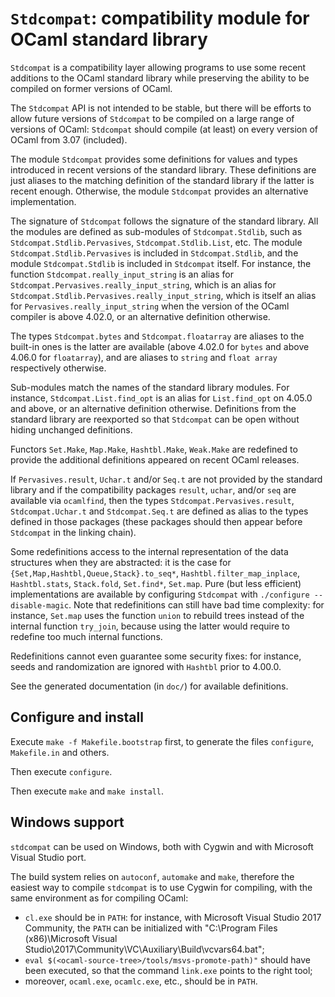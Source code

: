 ``Stdcompat``: compatibility module for OCaml standard library
==============================================================

``Stdcompat`` is a compatibility layer allowing programs to use some
recent additions to the OCaml standard library while preserving the
ability to be compiled on former versions of OCaml.

The ``Stdcompat`` API is not intended to be stable, but there will be
efforts to allow future versions of ``Stdcompat`` to be compiled on a
large range of versions of OCaml: ``Stdcompat`` should compile (at least)
on every version of OCaml from 3.07 (included).

The module ``Stdcompat`` provides some definitions for values and
types introduced in recent versions of the standard library. These
definitions are just aliases to the matching definition of the standard
library if the latter is recent enough. Otherwise, the module
``Stdcompat`` provides an alternative implementation.

The signature of ``Stdcompat`` follows the signature of the standard library.
All the modules are defined as sub-modules of ``Stdcompat.Stdlib``, such as
``Stdcompat.Stdlib.Pervasives``, ``Stdcompat.Stdlib.List``, etc. The module
``Stdcompat.Stdlib.Pervasives`` is included in ``Stdcompat.Stdlib``, and
the module ``Stdcompat.Stdlib`` is included in ``Stdcompat`` itself.
For instance, the function
``Stdcompat.really_input_string`` is an alias for
``Stdcompat.Pervasives.really_input_string``,
which is an alias for ``Stdcompat.Stdlib.Pervasives.really_input_string``,
which is itself an alias for
``Pervasives.really_input_string`` when the version of the OCaml
compiler is above 4.02.0, or an alternative definition otherwise.

The types ``Stdcompat.bytes`` and ``Stdcompat.floatarray`` are aliases
to the built-in ones is the latter are available (above 4.02.0 for
``bytes`` and above 4.06.0 for ``floatarray``), and are aliases to
``string`` and ``float array`` respectively otherwise.

Sub-modules match the names of the standard library modules.  For
instance, ``Stdcompat.List.find_opt`` is an alias for
``List.find_opt`` on 4.05.0 and above, or an alternative definition
otherwise. Definitions from the standard library are reexported so that
``Stdcompat`` can be open without hiding unchanged definitions.

Functors ``Set.Make``, ``Map.Make``, ``Hashtbl.Make``, ``Weak.Make``
are redefined to provide the additional definitions appeared on recent
OCaml releases.

If ``Pervasives.result``, ``Uchar.t`` and/or ``Seq.t`` are not
provided by the standard library and if the compatibility packages
``result``, ``uchar``, and/or ``seq`` are available via ``ocamlfind``,
then the types ``Stdcompat.Pervasives.result``, ``Stdcompat.Uchar.t``
and ``Stdcompat.Seq.t`` are defined as alias to the types defined in
those packages (these packages should then appear before ``Stdcompat``
in the linking chain).

Some redefinitions access to the internal representation of
the data structures when they are abstracted: it is the case for
``{Set,Map,Hashtbl,Queue,Stack}.to_seq*``,
``Hashtbl.filter_map_inplace``, ``Hashtbl.stats``, ``Stack.fold``,
``Set.find*``, ``Set.map``.
Pure (but less efficient) implementations are available by configuring
``Stdcompat`` with ``./configure --disable-magic``.
Note that redefinitions can still have bad time complexity:
for instance, ``Set.map`` uses the function ``union`` to rebuild trees
instead of the internal function ``try_join``, because using the
latter would require to redefine too much internal functions.

Redefinitions cannot even guarantee some security fixes: for instance,
seeds and randomization are ignored with ``Hashtbl`` prior to 4.00.0.

See the generated documentation (in ``doc/``) for available
definitions.

Configure and install
---------------------

Execute `make -f Makefile.bootstrap` first, to generate the files
`configure`, `Makefile.in` and others.

Then execute `configure`.

Then execute `make` and `make install`.

Windows support
---------------

`stdcompat` can be used on Windows, both with Cygwin and with
Microsoft Visual Studio port.

The build system relies on `autoconf`, `automake` and `make`,
therefore the easiest way to compile `stdcompat` is to use Cygwin
for compiling, with the same environment as for compiling OCaml:
- `cl.exe` should be in `PATH`: for instance, with Microsoft
  Visual Studio 2017 Community, the `PATH` can be initialized with
  "C:\Program Files (x86)\Microsoft Visual Studio\2017\Community\VC\Auxiliary\Build\vcvars64.bat";
- `eval $(<ocaml-source-tree>/tools/msvs-promote-path)"`
  should have been executed, so that the command `link.exe` points
  to the right tool;
- moreover, `ocaml.exe`, `ocamlc.exe`, etc., should be in `PATH`.

